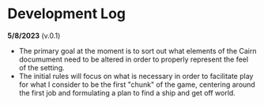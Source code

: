 # Development Log

**5/8/2023** (v.0.1)
- The primary goal at the moment is to sort out what elements of the Cairn documument need to be altered in order to properly represent the feel of the setting. 
- The initial rules will focus on what is necessary in order to facilitate play for what I consider to be the first "chunk" of the game, centering around the first job and formulating a plan to find a ship and get off world.